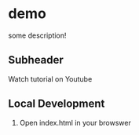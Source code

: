 # demo

some description!

## Subheader

Watch tutorial on Youtube

## Local Development

1. Open index.html in your browswer
